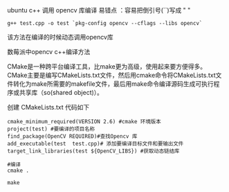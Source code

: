ubuntu c++ 调用 opencv 库编译 易错点 ：容易把倒引号(``)写成 " "

```
g++ test.cpp -o test `pkg-config opencv --cflags --libs opencv`
```

该方法在编译的时候动态调用opencv库

数莓派中opencv c++编译方法

CMake是一种跨平台编译工具，比make更为高级，使用起来要方便得多。CMake主要是编写CMakeLists.txt文件，然后用cmake命令将CMakeLists.txt文件转化为make所需要的makefile文件，最后用make命令编译源码生成可执行程序或共享库（so(shared object)）。

创建 CMakeLists.txt 代码如下

```
cmake_minimum_required(VERSION 2.6) #cmake 环境版本
project(test) #要编译的项目名称
find_package(OpenCV REQUIRED)#查找Opencv 库
add_executable(test  test.cpp)# 添加要编译目标文件和要输出文件
target_link_libraries(test ${OpenCV_LIBS}) #获取动态链结库

```

```
#编译
cmake . 

make
```

